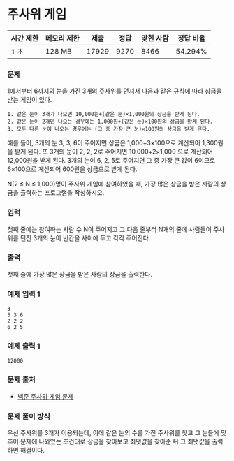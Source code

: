 # 주사위 게임
 
|시간 제한|	메모리 제한|	제출|	정답|	맞힌 사람|	정답 비율|
|----|--------|------|------|-------|----------|
|1 초|	128 MB|	17929|	9270|	8466|	54.294%|

### 문제

1에서부터 6까지의 눈을 가진 3개의 주사위를 던져서 다음과 같은 규칙에 따라 상금을 받는 게임이 있다.

    1. 같은 눈이 3개가 나오면 10,000원+(같은 눈)×1,000원의 상금을 받게 된다. 
    2. 같은 눈이 2개만 나오는 경우에는 1,000원+(같은 눈)×100원의 상금을 받게 된다. 
    3. 모두 다른 눈이 나오는 경우에는 (그 중 가장 큰 눈)×100원의 상금을 받게 된다.  

예를 들어, 3개의 눈 3, 3, 6이 주어지면 상금은 1,000+3×100으로 계산되어 1,300원을 받게 된다. 또 3개의 눈이 2, 2, 2로 주어지면 10,000+2×1,000 으로 계산되어 12,000원을 받게 된다. 3개의 눈이 6, 2, 5로 주어지면 그 중 가장 큰 값이 6이므로 6×100으로 계산되어 600원을 상금으로 받게 된다.

N(2 ≤ N ≤ 1,000)명이 주사위 게임에 참여하였을 때, 가장 많은 상금을 받은 사람의 상금을 출력하는 프로그램을 작성하시오.

### 입력

첫째 줄에는 참여하는 사람 수 N이 주어지고 그 다음 줄부터 N개의 줄에 사람들이 주사위를 던진 3개의 눈이 빈칸을 사이에 두고 각각 주어진다. 

### 출력

첫째 줄에 가장 많은 상금을 받은 사람의 상금을 출력한다.

### 예제 입력 1 

```
3
3 3 6
2 2 2
6 2 5
```

### 예제 출력 1 

```
12000
```

### 문제 출처

- [백준 주사위 게임 문제](https://www.acmicpc.net/problem/2476)

### 문제 풀이 방식

우선 주사위를 3개가 이용되는데, 이에 같은 눈의 수를 가진 주사위를 찾고 그 눈들에 맞추어 문제에 나와있는 조건대로 상금을 찾아보고 최댓값을 찾아준 뒤 그 최댓값을 출력하면 해결이다.

